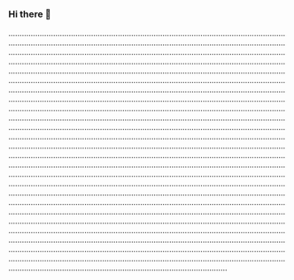 ### Hi there 👋

..............................................................................................................................................................................................................................................................................................................................................................................................................................................................................................................................................................................................................................................................................................................................................................................................................................................................................................................................................................................................................................................................................................................................................................................................................................................................................................................................................................................................................................................................................................................................................................................................................................................................................................................................................................................................................................................................................................................................................................................................................................................................................................................................................................................................................................................................................................................................................................................................................................................................................................................................................................................................................................................................................................................................................................................................................................................................................................................................................................................................................................................................................................................................................................................................................................................................................................................................